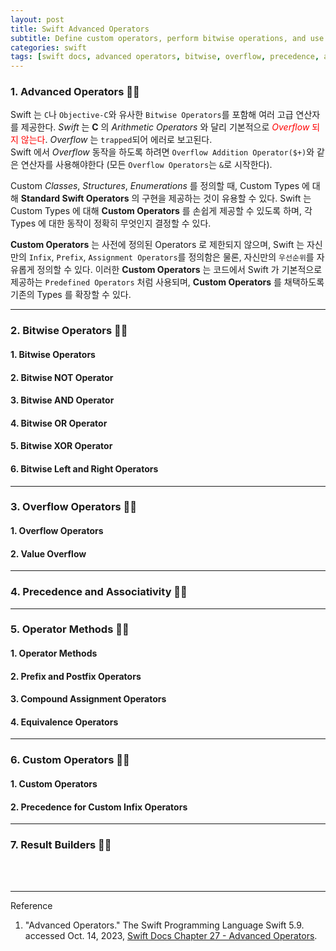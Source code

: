 ```yaml
---
layout: post
title: Swift Advanced Operators
subtitle: Define custom operators, perform bitwise operations, and use builder syntax. 
categories: swift
tags: [swift docs, advanced operators, bitwise, overflow, precedence, associativity, prefix, postfix, compound, equivalence, custom operators, infix, result builders]
---
```


### 1. Advanced Operators 👩‍💻

Swift 는 `C`나 `Objective-C`와 유사한 `Bitwise Operators`를 포함해 여러 고급 연산자를 제공한다. *Swift* 는 
**C** 의 *Arithmetic Operators* 와 달리 기본적으로 <span style="color: red;">*Overflow* 되지 않는다</span>.
*Overflow* 는 `trapped`되어 에러로 보고된다.  
Swift 에서 *Overflow* 동작을 하도록 하려면 `Overflow Addition Operator($+)`와 같은 연산자를 사용해야한다
(모든 `Overflow Operators`는 `&`로 시작한다).

Custom *Classes*, *Structures*, *Enumerations* 를 정의할 때, Custom Types 에 대해 **Standard Swift 
Operators** 의 구현을 제공하는 것이 유용할 수 있다. Swift 는 Custom Types 에 대해 **Custom Operators** 를 손쉽게 
제공할 수 있도록 하며, 각 Types 에 대한 동작이 정확히 무엇인지 결정할 수 있다.

**Custom Operators** 는 사전에 정의된 Operators 로 제한되지 않으며, Swift 는 자신만의 `Infix`, `Prefix`, 
`Assignment Operators`를 정의함은 물론, 자신만의 `우선순위`를 자유롭게 정의할 수 있다. 이러한 **Custom Operators** 
는 코드에서 Swift 가 기본적으로 제공하는 `Predefined Operators` 처럼 사용되며, **Custom Operators** 를 채택하도록 
기존의 Types 를 확장할 수 있다.

---

### 2. Bitwise Operators 👩‍💻

#### 1. Bitwise Operators

#### 2. Bitwise NOT Operator

#### 3. Bitwise AND Operator

#### 4. Bitwise OR Operator

#### 5. Bitwise XOR Operator

#### 6. Bitwise Left and Right Operators

---

### 3. Overflow Operators 👩‍💻

#### 1. Overflow Operators

#### 2. Value Overflow

---

### 4. Precedence and Associativity 👩‍💻

---

### 5. Operator Methods 👩‍💻

#### 1. Operator Methods

#### 2. Prefix and Postfix Operators

#### 3. Compound Assignment Operators

#### 4. Equivalence Operators

---

### 6. Custom Operators 👩‍💻

#### 1. Custom Operators

#### 2. Precedence for Custom Infix Operators

---

### 7. Result Builders 👩‍💻



<br><br>

---
Reference

1. "Advanced Operators." The Swift Programming Language Swift 5.9. accessed Oct. 14, 2023, [Swift Docs Chapter 27 - Advanced Operators](https://docs.swift.org/swift-book/documentation/the-swift-programming-language/advancedoperators).
